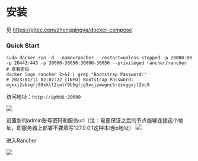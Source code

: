 # 安装

见 https://gitee.com/zhengqingya/docker-compose

### Quick Start

```shell
sudo docker run -d --name=rancher --restart=unless-stopped -p 20000:80 -p 20443:443 -p 30000-30050:30000-30050 --privileged rancher/rancher
# 查看密码
docker logs rancher 2>&1 | grep "Bootstrap Password:"
# 2023/01/11 02:07:22 [INFO] Bootstrap Password: wgxxj2vksgfj89xkll2cwtf9b5gfjg9vcjpmwgnc5rzsvggxjl2bc9
```

访问地址：`http://ip地址:20000`

![](images/rancher-install-01.png)

设置新的admin账号密码和服务url（注：需要保证之后的节点能够连接这个地址，即服务器上部署不要填写127.0.0.1这种本地ip地址）
![](images/rancher-install-02.png)

进入Rancher

![](images/rancher-install-03.png)

